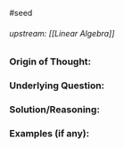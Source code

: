 #seed 
###### upstream: [[Linear Algebra]]

### Origin of Thought:


### Underlying Question: 


### Solution/Reasoning: 


### Examples (if any): 

